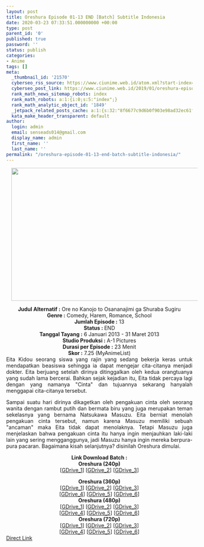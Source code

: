 ```yaml
---
layout: post
title: Oreshura Episode 01-13 END [Batch] Subtitle Indonesia
date: 2020-03-23 07:33:51.000000000 +00:00
type: post
parent_id: '0'
published: true
password: ''
status: publish
categories:
- Anime
tags: []
meta:
  _thumbnail_id: '21570'
  cyberseo_rss_source: https://www.ciunime.web.id/atom.xml?start-index=1051&max-results=150
  cyberseo_post_link: https://www.ciunime.web.id/2019/01/oreshura-episode-01-13-end-batch_12.html
  rank_math_news_sitemap_robots: index
  rank_math_robots: a:1:{i:0;s:5:"index";}
  rank_math_analytic_object_id: '1849'
  _jetpack_related_posts_cache: a:1:{s:32:"8f6677c9d6b0f903e98ad32ec61f8deb";a:2:{s:7:"expires";i:1653673553;s:7:"payload";a:3:{i:0;a:1:{s:2:"id";i:26051;}i:1;a:1:{s:2:"id";i:26053;}i:2;a:1:{s:2:"id";i:26055;}}}}
  kata_make_header_transparent: default
author:
  login: admin
  email: senseads014@gmail.com
  display_name: admin
  first_name: ''
  last_name: ''
permalink: "/oreshura-episode-01-13-end-batch-subtitle-indonesia/"
---
```

<div class="separator" style="clear: both; text-align: center;"><a href="https://4.bp.blogspot.com/-ffWFs07itqs/XDm0sl9uBeI/AAAAAAAAHNA/zthynRVPxgkL_XIFTMboG69kCL_Sr5ZPQCLcBGAs/s1600/Ore%2Bno%2BKanoto%2Bto%2BOsananajimi%2Bga%2BShuraba%2BSugiru.jpg" imageanchor="1" style="margin-left: 1em; margin-right: 1em;"><img border="0" data-original-height="720" data-original-width="1280" height="360" src="{{ site.baseurl }}/assets/2020/03/Ore%2Bno%2BKanoto%2Bto%2BOsananajimi%2Bga%2BShuraba%2BSugiru.jpg" width="640" /></a></div>
<p>
<div style="text-align: center;"><b>Judul Alternatif :</b> Ore no Kanojo to Osananajimi ga Shuraba Sugiru</div>
<div style="text-align: center;"><b><b>Genre :</b></b> Comedy, Harem, Romance, School</div>
<div style="text-align: center;"><b>Jumlah Episode :</b> 13<br /><b>Status :&nbsp;</b>END<br /><b>Tanggal Tayang :</b> 6 Januari 2013 - 31 Maret 2013<br /><b>Studio Produksi :</b> A-1 Pictures<br /><b>Durasi per Episode :</b>&nbsp;23 Menit</div>
<div style="text-align: center;"><b>Skor :</b> 7.25 (MyAnimeList)</div>
<div style="text-align: center;"></div>
<div style="text-align: justify;">Eita Kidou seorang siswa yang rajin yang sedang bekerja keras untuk mendapatkan beasiswa sehingga ia dapat mengejar cita-citanya menjadi dokter. Eita berjuang setelah dirinya ditinggalkan oleh kedua orangtuanya yang sudah lama bercerai. Bahkan sejak kejadian itu, Eita tidak percaya lagi dengan yang namanya "Cinta" dan tujuannya sekarang hanyalah menggapai cita-citanya tersebut.</p>
<p>Sampai suatu hari dirinya dikagetkan oleh pengakuan cinta oleh seorang wanita dengan rambut putih dan bermata biru yang juga merupakan teman sekelasnya yang bernama Natsukawa Masuzu. Eita berniat menolah pengakuan cinta tersebut, namun&nbsp;karena Masuzu memiliki sebuah "ancaman" maka Eita tidak dapat menolaknya. Tetapi Masuzu juga menjelaskan bahwa pengakuan cinta itu hanya ingin menjauhkan laki-laki lain yang sering mengganggunya, jadi Masuzu hanya ingin mereka berpura-pura pacaran. Bagaimana kisah selanjutnya? disinilah Oreshura dimulai.</p></div>
<div style="text-align: justify;"></div>
<div style="text-align: justify;"></div>
<div style="text-align: center;"><b>Link Download Batch :</b></div>
<div style="text-align: center;">
<div style="text-align: center;"><b>Oreshura (240p)</b></div>
<div style="text-align: center;">[<a href="https://drive.google.com/uc?id=1eTrF0MKjDZtseWblznNz7QCSFvyhJbLm" target="_blank" rel="noopener">GDrive_1</a>] [<a href="https://drive.google.com/uc?id=10zgzsTtRt90rw0Q7x8cAybOMQlNBIotY" target="_blank" rel="noopener">GDrive_2</a>] [<a href="https://drive.google.com/uc?id=1485MRJ-xnKYeNe26TirbYp5qbDq73GlP" target="_blank" rel="noopener">GDrive_3</a>]</p>
</div>
</div>
<div style="text-align: center;"><b>Oreshura (360p)</b></div>
<div style="text-align: center;">[<a href="https://drive.google.com/uc?id=1ARqN5b5LThJ8jv7QO11tfi_mIpy_F0jM" target="_blank" rel="noopener">GDrive_1</a>] [<a href="https://drive.google.com/uc?id=1xLrShjt0rGd6lf_FMwtDZq6vrVa9S67X" target="_blank" rel="noopener">GDrive_2</a>] [<a href="https://drive.google.com/uc?id=1ISyeuPWiLWpBUx5DDbkxbmcrJIJQjkMx" target="_blank" rel="noopener">GDrive_3</a>]<br />[<a href="https://drive.google.com/uc?id=14vskQBX9ibiRX8HzYeq42Kxms_KRoNmH" target="_blank" rel="noopener">GDrive_4</a>] [<a href="https://drive.google.com/uc?id=1DhUFxD5ToC07KnS3XEH3zxw_lp4z8aZj" target="_blank" rel="noopener">GDrive_5</a>] [<a href="https://drive.google.com/uc?export=download&amp;id=1o2gs8XiB0iiGRWmnczgeV_sX7QPrZO4g" target="_blank" rel="noopener">GDrive_6</a>]</div>
<div style="text-align: center;"></div>
<div style="text-align: center;"><b>Oreshura (480p)</b><br />[<a href="https://drive.google.com/uc?id=18WOUI5pu1EM5vArd9zscO2bu_ixAy2Yh" target="_blank" rel="noopener">GDrive_1</a>] [<a href="https://drive.google.com/uc?id=1GzFD8wfbbCuRFnfEFp8YJtX_bYaL82sM" target="_blank" rel="noopener">GDrive_2</a>] [<a href="https://drive.google.com/uc?id=1oU8F-HZH1IVdXqxn9NnNSXcY-D_taHKV" target="_blank" rel="noopener">GDrive_3</a>]<br />[<a href="https://drive.google.com/uc?id=1GaTQ6Ru2t1iPkGPEfuJSYDRhU1xKsHYq" target="_blank" rel="noopener">GDrive_4</a>] [<a href="https://drive.google.com/uc?id=1vJ3x-MfZNcBBMzjvoHRWNpUS1yqFIbZB" target="_blank" rel="noopener">GDrive_5</a>] [<a href="https://drive.google.com/uc?export=download&amp;id=1N6tIIAKdUbx7yaLfRW-poeF6SG-LclFL" target="_blank" rel="noopener">GDrive_6</a>]</div>
<div style="text-align: center;"><b>Oreshura (720p)</b><br />[<a href="https://drive.google.com/uc?id=1jGR-CgSFL7gQSMN3Pd2DnrTfHpudujJg" target="_blank" rel="noopener">GDrive_1</a>] [<a href="https://drive.google.com/uc?id=12IlPgphGtCDTD5mnl6WpWVx2PUcDuMSj" target="_blank" rel="noopener">GDrive_2</a>] [<a href="https://drive.google.com/uc?id=17GVOJcUmXGPSG1J-4lS-sATQDJ3gxSI0" target="_blank" rel="noopener">GDrive_3</a>]<br />[<a href="https://drive.google.com/uc?id=1juai8ide8FsAfa4XFWDXz1BAJ1AuCQKj" target="_blank" rel="noopener">GDrive_4</a>] [<a href="https://drive.google.com/uc?id=1itvIzR3ZlIBIbroq4CVomlnGwITyl3Eq" target="_blank" rel="noopener">GDrive_5</a>] [<a href="https://drive.google.com/uc?id=1-BZhDj7XBS4qx7-79o0XqFqB_ZzKTunr" target="_blank" rel="noopener">GDrive_6</a>]</div>
<link rel="stylesheet" href="https://cdnjs.cloudflare.com/ajax/libs/font-awesome/4.7.0/css/font-awesome.min.css" />
<div class="divbtn"> <a href="https://handymansurrender.com/fihup8buzv?key=94550f7ce39444073321dde3b8782f97" class="btn"><i class="fa fa-download"></i> Direct Link</a> </div>
